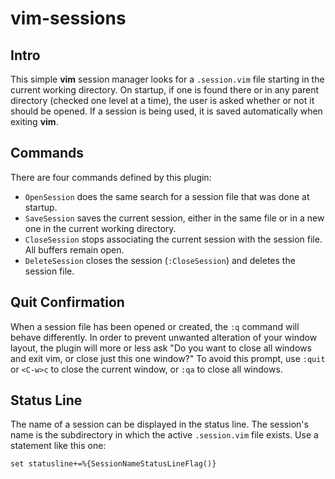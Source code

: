 # vim-sessions
## Intro
This simple **vim** session manager looks for a `.session.vim` file starting in the current working directory. On startup, if one is found there or in any parent directory (checked one level at a time), the user is asked whether or not it should be opened. If a session is being used, it is saved automatically when exiting **vim**.

## Commands
There are four commands defined by this plugin:
* `OpenSession` does the same search for a session file that was done at startup.
* `SaveSession` saves the current session, either in the same file or in a new one in the current working directory.
* `CloseSession` stops associating the current session with the session file. All buffers remain open.
* `DeleteSession` closes the session (`:CloseSession`) and deletes the session file.

## Quit Confirmation
When a session file has been opened or created, the `:q` command will behave differently. In order to prevent unwanted alteration of your window layout, the plugin will more or less ask "Do you want to close all windows and exit vim, or close just this one window?" To avoid this prompt, use `:quit` or `<C-w>c` to close the current window, or `:qa` to close all windows.

## Status Line
The name of a session can be displayed in the status line. The session's name is the subdirectory in which the active `.session.vim` file exists. Use a statement like this one:
```
set statusline+=%{SessionNameStatusLineFlag()}
```
